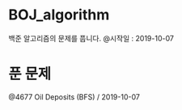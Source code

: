 # BOJ_algorithm
 백준 알고리즘의 문제를 풉니다.
 @시작일 : 2019-10-07
 
# 푼 문제
 @4677 Oil Deposits (BFS) / 2019-10-07

